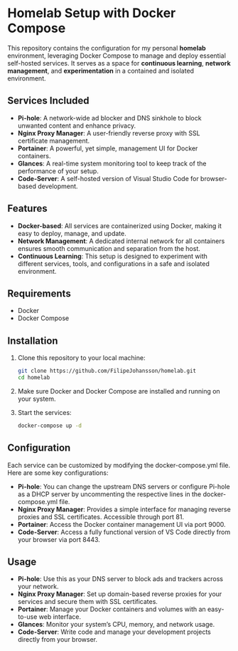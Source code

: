 # Homelab Setup with Docker Compose

This repository contains the configuration for my personal **homelab** environment, leveraging Docker Compose to manage and deploy essential self-hosted services. It serves as a space for **continuous learning**, **network management**, and **experimentation** in a contained and isolated environment.

## Services Included

- **Pi-hole**: A network-wide ad blocker and DNS sinkhole to block unwanted content and enhance privacy.
- **Nginx Proxy Manager**: A user-friendly reverse proxy with SSL certificate management.
- **Portainer**: A powerful, yet simple, management UI for Docker containers.
- **Glances**: A real-time system monitoring tool to keep track of the performance of your setup.
- **Code-Server**: A self-hosted version of Visual Studio Code for browser-based development.

## Features

- **Docker-based**: All services are containerized using Docker, making it easy to deploy, manage, and update.
- **Network Management**: A dedicated internal network for all containers ensures smooth communication and separation from the host.
- **Continuous Learning**: This setup is designed to experiment with different services, tools, and configurations in a safe and isolated environment.

## Requirements

- Docker
- Docker Compose

## Installation

1. Clone this repository to your local machine:

    ```bash
    git clone https://github.com/FilipeJohansson/homelab.git
    cd homelab
    ```
2. Make sure Docker and Docker Compose are installed and running on your system.
3. Start the services:
    ```bash
    docker-compose up -d
    ```

## Configuration

Each service can be customized by modifying the docker-compose.yml file. Here are some key configurations:

- **Pi-hole**: You can change the upstream DNS servers or configure Pi-hole as a DHCP server by uncommenting the respective lines in the docker-compose.yml file.
- **Nginx Proxy Manager**: Provides a simple interface for managing reverse proxies and SSL certificates. Accessible through port 81.
- **Portainer**: Access the Docker container management UI via port 9000.
- **Code-Server**: Access a fully functional version of VS Code directly from your browser via port 8443.

## Usage

- **Pi-hole**: Use this as your DNS server to block ads and trackers across your network.
- **Nginx Proxy Manager**: Set up domain-based reverse proxies for your services and secure them with SSL certificates.
- **Portainer**: Manage your Docker containers and volumes with an easy-to-use web interface.
- **Glances**: Monitor your system’s CPU, memory, and network usage.
- **Code-Server**: Write code and manage your development projects directly from your browser.
